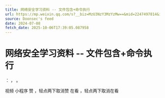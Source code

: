 ```yaml
---
title: 网络安全学习资料 -- 文件包含+命令执行
url: https://mp.weixin.qq.com/s?__biz=MzU3NzY3MzYzMw==&mid=2247497814&idx=1&sn=a2d74b82fc5b69275c080e78ee6488ea
source: Doonsec's feed
date: 2024-07-08
fetch_date: 2025-10-06T17:39:05.087958
---
```


# 网络安全学习资料 -- 文件包含+命令执行

：
，
。

视频
小程序
赞
，轻点两下取消赞
在看
，轻点两下取消在看